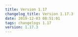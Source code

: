 ```yaml
---
title: Version 1.17
changelog_title: Version 1.17.3
date: 2019-12-03 08:51:01 
tags: changelogs 1.17
version: 1.17.3
---
```

<script src="https://gist.github.com/spinnaker-release/1f3f18879006a583fa5122dfc89d6132.js"/>